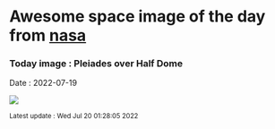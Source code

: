 
# Awesome space image of the day from [nasa](https://api.nasa.gov/)

### Today image : Pleiades over Half Dome

Date : 2022-07-19


![](https://apod.nasa.gov/apod/image/2207/HalfPleiades_Venkatraman_960.jpg)

<small>Latest update : Wed Jul 20 01:28:05 2022</small>



